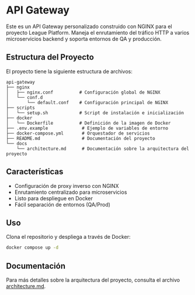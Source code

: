# API Gateway

Este es un API Gateway personalizado construido con NGINX para el proyecto League Platform. Maneja el enrutamiento del tráfico HTTP a varios microservicios backend y soporta entornos de QA y producción.

## Estructura del Proyecto

El proyecto tiene la siguiente estructura de archivos:

```
api-gateway
├── nginx
│   ├── nginx.conf          # Configuración global de NGINX
│   └── conf.d
│       └── default.conf    # Configuración principal de NGINX
├── scripts
│   └── setup.sh            # Script de instalación e inicialización
├── docker
│   └── Dockerfile          # Definición de la imagen de Docker
├── .env.example             # Ejemplo de variables de entorno
├── docker-compose.yml       # Orquestador de servicios
├── README.md                # Documentación del proyecto
└── docs
    └── architecture.md      # Documentación sobre la arquitectura del proyecto
```

## Características

- Configuración de proxy inverso con NGINX
- Enrutamiento centralizado para microservicios
- Listo para despliegue en Docker
- Fácil separación de entornos (QA/Prod)

## Uso

Clona el repositorio y despliega a través de Docker:

```bash
docker compose up -d
```

## Documentación

Para más detalles sobre la arquitectura del proyecto, consulta el archivo [architecture.md](docs/architecture.md).